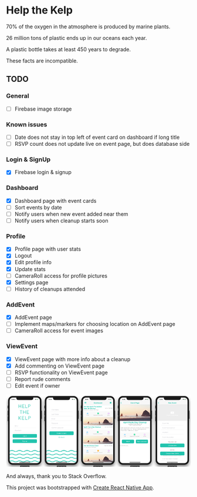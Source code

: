 # Help the Kelp
70% of the oxygen in the atmosphere is produced by marine plants.

26 million tons of plastic ends up in our oceans each year.

A plastic bottle takes at least 450 years to degrade.

These facts are incompatible.

## TODO
### General
- [ ] Firebase image storage

### Known issues
- [ ] Date does not stay in top left of event card on dashboard if long title
- [ ] RSVP count does not update live on event page, but does database side

### Login & SignUp
- [x] Firebase login & signup

### Dashboard
- [x] Dashboard page with event cards
- [ ] Sort events by date
- [ ] Notify users when new event added near them
- [ ] Notify users when cleanup starts soon

### Profile
- [x] Profile page with user stats
- [x] Logout
- [x] Edit profile info
- [x] Update stats
- [ ] CameraRoll access for profile pictures
- [x] Settings page
- [ ] History of cleanups attended

### AddEvent
- [x] AddEvent page
- [ ] Implement maps/markers for choosing location on AddEvent page
- [ ] CameraRoll access for event images

### ViewEvent
- [x] ViewEvent page with more info about a cleanup
- [x] Add commenting on ViewEvent page
- [ ] RSVP functionality on ViewEvent page
- [ ] Report rude comments
- [ ] Edit event if owner

![alt text](README_images/screencaps.png)

And always, thank you to Stack Overflow.

This project was bootstrapped with [Create React Native App](https://github.com/react-community/create-react-native-app).
